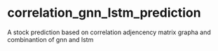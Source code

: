 # correlation_gnn_lstm_prediction
A stock prediction based on correlation adjencency matrix grapha and combinantion of gnn and lstm
